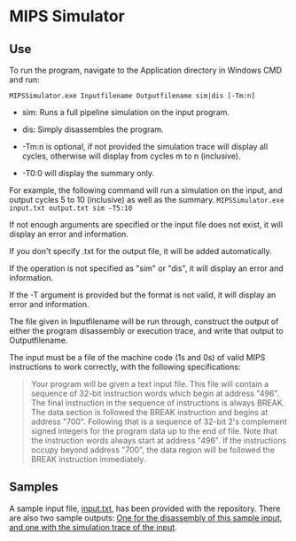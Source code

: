 # MIPS Simulator

## Use
To run the program, navigate to the Application directory in Windows CMD and run:

`MIPSSimulator.exe Inputfilename Outputfilename sim|dis [-Tm:n]`

* sim: Runs a full pipeline simulation on the input program.
* dis: Simply disassembles the program.

* -Tm:n is optional, if not provided the simulation trace will display all cycles, otherwise will display from cycles m to n (inclusive).
* -T0:0 will display the summary only.

For example, the following command will run a simulation on the input, and output cycles 5 to 10 (inclusive) as well as the summary.
`MIPSSimulator.exe input.txt output.txt sim -T5:10`

If not enough arguments are specified or the input file does not exist, it will display an error and information.

If you don't specify .txt for the output file, it will be added automatically.

If the operation is not specified as "sim" or "dis", it will display an error and information.

If the -T argument is provided but the format is not valid, it will display an error and information.

The file given in Inputfilename will be run through, construct the output of either the program disassembly or execution trace, and write that output to Outputfilename.

The input must be a file of the machine code (1s and 0s) of valid MIPS instructions to work correctly, with the following specifications:
>Your program will be given a text input file. This file will contain a sequence of 32-bit instruction words which begin at address "496". 
>The final instruction in the sequence of instructions is always BREAK. The data section is followed the BREAK instruction and begins at address "700". 
>Following that is a sequence of 32-bit 2's complement signed integers for the program data up to the end of file. Note that the instruction words always 
>start at address "496". If the instructions occupy beyond address "700", the data region will be followed the BREAK instruction immediately.

## Samples

A sample input file, [input.txt](input.txt), has been provided with the repository. There are also two sample outputs: 
[One for the disassembly of this sample input](dis-output.txt), [and one with the simulation trace of the input](sim-output.txt).
